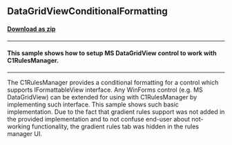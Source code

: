 ## DataGridViewConditionalFormatting
#### [Download as zip](https://minhaskamal.github.io/DownGit/#/home?url=https://github.com/GrapeCity/ComponentOne-WinForms-Samples/tree/master/NetFramework\RulesManager\VB\DataGridViewConditionalFormatting)
____
#### This sample shows how to setup MS DataGridView control to work with C1RulesManager.
____
The C1RulesManager provides a conditional formatting for a control which supports IFormattableView interface. Any WinForms control (e.g. MS DataGridView) can be extended for using with C1RulesManager by implementing such interface. This sample shows such basic implementation. Due to the fact that gradient rules support was not added in the provided implementation and to not confuse end-user about not-working functionality, the gradient rules tab was hidden in the rules manager UI. 